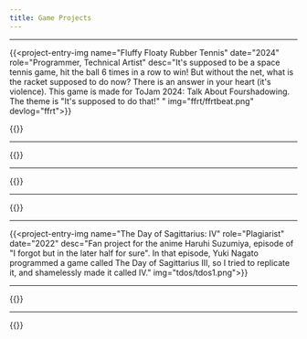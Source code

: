 ```yaml
---
title: Game Projects
---
```


---

{{<project-entry-img name="Fluffy Floaty Rubber Tennis" date="2024" role="Programmer, Technical Artist" desc="It's supposed to be a space tennis game, hit the ball 6 times in a row to win! But without the net, what is the racket supposed to do now? There is an answer in your heart (it's violence). This game is made for ToJam 2024: Talk About Fourshadowing. The theme is \"It's supposed to do that!\" " img="ffrt/ffrtbeat.png" devlog="ffrt">}}

{{<project-entry-img name="Echoes of the Roots" date="2023-2024" role="Technical Artist, Lead Programmer" desc="Winner of Best Artistic Achievement at Level-up Showcase 2024. A 2.5D action adventure made with Unity. I'm credited for coding the combat framework, various technical art including shaders, post-processings and asset automation tools." img="eotr/AWARDS-min.png" devlog="eotr">}}

---

{{<project-entry-img name="Animal Planet: Flat Earth [Ongoing]" date="2023-Present" role="Programmer, Designer" desc="An upgrade to my previous jam project: Animal Planet. This is a (flat) planet building, strategy, simulation game made with Unity. Comparing to Animal Planet, a new disasters system will be introduced! The project is under active development." img="ongoing/placeholder.png">}}

---

{{<project-entry-img name="Slimo" role="Programmer, Designer, 3D Artist" date="2023" desc="A 3D puzzle game where you control Slinks to find their princess, Slimo. Made with unity using keyboard controls. Designed for A game created within 3 days for the Toronto Game Jam 2023." img="slimo/0ujX43.png">}}

---

{{<project-entry-img name="Windo" role="Programmer, Designer, 3D Artist" date="2022" desc="A 3D house cleaning strategy simulation game with multiple stage where the player controls a vacuum bot to blow, instead of inhale dusts into the designated trash bin within the level. Sounds simple? Cato the house cat is on his way ready to create obstacles and give you a hard time. A game created within 3 days for the Toronto Game Jam 2023." img="windo/4TlwTo1.png">}}

---

{{<project-entry-img name="The Day of Sagittarius: IV" role="Plagiarist" date="2022" desc="Fan project for the anime Haruhi Suzumiya, episode of \"I forgot but in the later half for sure\". In that episode, Yuki Nagato programmed a game called The Day of Sagittarius III, so I tried to replicate it, and shamelessly made it called IV." img="tdos/tdos1.png">}}

---

{{<project-entry-img name="Animal Planet" date="2021" role="Programmer, Designer, 3D Artist" desc="Winner of Participation Award(Top 13%) at BIGC 2021 (Beijing International Game Innovation Conference) . A spherical planet building, stretegy, simulation game, where the player needs to discover different combinations between various terrain blocks and try to balance the ecosystem by keeping the amount of all kinds of animals up." img="animalplanet/zxRCxq.png">}}

---

{{<project-entry-img name="BumpItUp" date="2021" role="Programmer, Designer" desc="This game analyzes the audio file the player imports in and generate a beat map for player to play. The goal is literally to bump it up, strong beats provide more momentum! This game is made for Toronto Game Jam 2023." img="bumpitup/zC_4R4.png" >}}